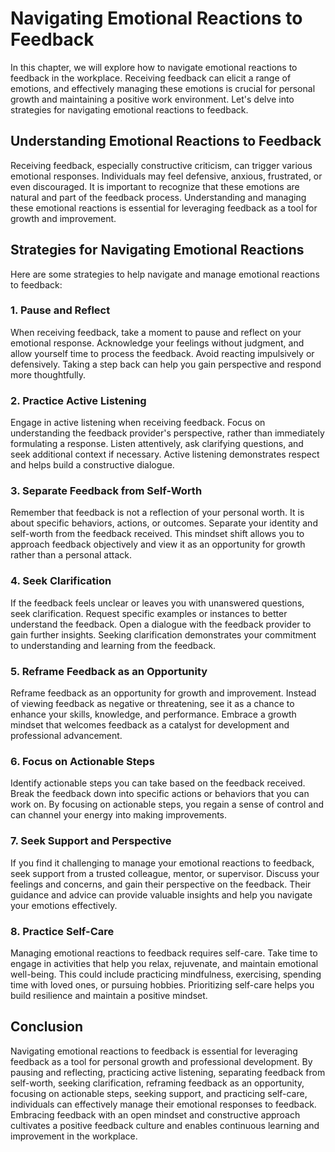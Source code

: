 Navigating Emotional Reactions to Feedback
======================================================

In this chapter, we will explore how to navigate emotional reactions to feedback in the workplace. Receiving feedback can elicit a range of emotions, and effectively managing these emotions is crucial for personal growth and maintaining a positive work environment. Let's delve into strategies for navigating emotional reactions to feedback.

Understanding Emotional Reactions to Feedback
---------------------------------------------

Receiving feedback, especially constructive criticism, can trigger various emotional responses. Individuals may feel defensive, anxious, frustrated, or even discouraged. It is important to recognize that these emotions are natural and part of the feedback process. Understanding and managing these emotional reactions is essential for leveraging feedback as a tool for growth and improvement.

Strategies for Navigating Emotional Reactions
---------------------------------------------

Here are some strategies to help navigate and manage emotional reactions to feedback:

### **1. Pause and Reflect**

When receiving feedback, take a moment to pause and reflect on your emotional response. Acknowledge your feelings without judgment, and allow yourself time to process the feedback. Avoid reacting impulsively or defensively. Taking a step back can help you gain perspective and respond more thoughtfully.

### **2. Practice Active Listening**

Engage in active listening when receiving feedback. Focus on understanding the feedback provider's perspective, rather than immediately formulating a response. Listen attentively, ask clarifying questions, and seek additional context if necessary. Active listening demonstrates respect and helps build a constructive dialogue.

### **3. Separate Feedback from Self-Worth**

Remember that feedback is not a reflection of your personal worth. It is about specific behaviors, actions, or outcomes. Separate your identity and self-worth from the feedback received. This mindset shift allows you to approach feedback objectively and view it as an opportunity for growth rather than a personal attack.

### **4. Seek Clarification**

If the feedback feels unclear or leaves you with unanswered questions, seek clarification. Request specific examples or instances to better understand the feedback. Open a dialogue with the feedback provider to gain further insights. Seeking clarification demonstrates your commitment to understanding and learning from the feedback.

### **5. Reframe Feedback as an Opportunity**

Reframe feedback as an opportunity for growth and improvement. Instead of viewing feedback as negative or threatening, see it as a chance to enhance your skills, knowledge, and performance. Embrace a growth mindset that welcomes feedback as a catalyst for development and professional advancement.

### **6. Focus on Actionable Steps**

Identify actionable steps you can take based on the feedback received. Break the feedback down into specific actions or behaviors that you can work on. By focusing on actionable steps, you regain a sense of control and can channel your energy into making improvements.

### **7. Seek Support and Perspective**

If you find it challenging to manage your emotional reactions to feedback, seek support from a trusted colleague, mentor, or supervisor. Discuss your feelings and concerns, and gain their perspective on the feedback. Their guidance and advice can provide valuable insights and help you navigate your emotions effectively.

### **8. Practice Self-Care**

Managing emotional reactions to feedback requires self-care. Take time to engage in activities that help you relax, rejuvenate, and maintain emotional well-being. This could include practicing mindfulness, exercising, spending time with loved ones, or pursuing hobbies. Prioritizing self-care helps you build resilience and maintain a positive mindset.

Conclusion
----------

Navigating emotional reactions to feedback is essential for leveraging feedback as a tool for personal growth and professional development. By pausing and reflecting, practicing active listening, separating feedback from self-worth, seeking clarification, reframing feedback as an opportunity, focusing on actionable steps, seeking support, and practicing self-care, individuals can effectively manage their emotional responses to feedback. Embracing feedback with an open mindset and constructive approach cultivates a positive feedback culture and enables continuous learning and improvement in the workplace.
